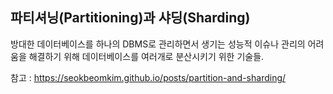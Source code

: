 


## 파티셔닝(Partitioning)과 샤딩(Sharding)

방대한 데이터베이스를 하나의 DBMS로 관리하면서 생기는 성능적 이슈나 관리의 어려움을 해결하기 위해 데이터베이스를 여러개로 분산시키기 위한 기술들. <br>





참고 : https://seokbeomkim.github.io/posts/partition-and-sharding/
